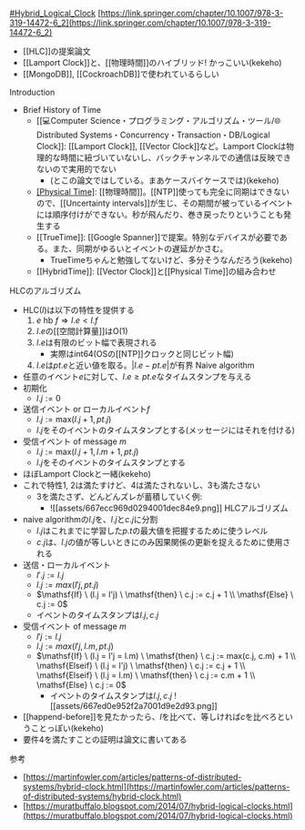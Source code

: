 [#Hybrid_Logical_Clock](Hybrid_Logical_Clock)
[https://link.springer.com/chapter/10.1007/978-3-319-14472-6_2](https://link.springer.com/chapter/10.1007/978-3-319-14472-6_2)

- [[HLC]]の提案論文
- [[Lamport Clock]]と、[[物理時間]]のハイブリッド! かっこいい(kekeho)
- [[MongoDB]], [[CockroachDB]]で使われているらしい

Introduction
- Brief History of Time
	- [[💻️Computer Science・プログラミング・アルゴリズム・ツール/🌐Distributed Systems・Concurrency・Transaction・DB/Logical Clock]]: [[Lamport Clock]], [[Vector Clock]]など。Lamport Clockは物理的な時間に紐づいていないし、バックチャンネルでの通信は反映できないので実用的でない
		- (とこの論文ではしている。まあケースバイケースでは)(kekeho)
	- [[Physical Time]](PT): [[物理時間]]。[[NTP]]使っても完全に同期はできないので、[[Uncertainty intervals]]が生じ、その期間が被っているイベントには順序付けができない。秒が飛んだり、巻き戻ったりということも発生する
	- [[TrueTime]]: [[Google Spanner]]で提案。特別なデバイスが必要である。また、同期がゆるいとイベントの遅延がかさむ。
		- TrueTimeちゃんと勉強してないけど、多分そうなんだろう(kekeho)
	- [[HybridTime]]: [[Vector Clock]]と[[Physical Time]]の組み合わせ

HLCのアルゴリズム
- HLC($l$)は以下の特性を提供する
	1. $e \ \mathsf{hb} \ f \Rightarrow l.e < l.f$
	2. $l.e$の[[空間計算量]]はO(1)
	3. $l.e$は有限のビット幅で表現される
		- 実際はint64(OSの[[NTP]]クロックと同じビット幅)
	4. $l.e$は$pt.e$と近い値を取る。$|l.e - pt.e|$が有界
Naive algorithm
- 任意のイベント$e$に対して、$l.e \ge pt.e$なタイムスタンプを与える
- 初期化
	- $l.j := 0$
- 送信イベント or ローカルイベント$f$
	- $l.j := \mathrm{max}(l.j+1, pt.j)$
	- $l.j$をそのイベントのタイムスタンプとする(メッセージにはそれを付ける)
- 受信イベント of message $m$
	- $l.j := \mathrm{max}(l.j+1, l.m+1, pt.j)$
	- $l.j$をそのイベントのタイムスタンプとする
- ほぼLamport Clockと一緒(kekeho)
- これで特性1, 2は満たすけど、4は満たされないし、3も満たさない
	- 3を満たさず、どんどんズレが蓄積していく例:
		- ![[assets/667ecc969d0294001dec84e9.png]]
HLCアルゴリズム
- naive algorithmの$l.j$を、$l.j$と$c.j$に分割
	- $l.j$はこれまでに学習した$p.t$の最大値を把握するために使うレベル
	- $c.j$は、$l.j$の値が等しいときにのみ因果関係の更新を捉えるために使用される
- 送信・ローカルイベント
	- $l'.j := l.j$
	- $l.j := max(l'j, pt.j)$
	- $\mathsf{If} \ (l.j = l'j) \ \mathsf{then} \ c.j := c.j + 1 \\ \mathsf{Else} \ c.j := 0$
	- イベントのタイムスタンプは$l.j, c.j$
- 受信イベント of message $m$
	- $l'j := l.j$
	- $l.j := max(l'j, l.m, pt.j)$
	- $\mathsf{If} \ (l.j = l'j = l.m) \ \mathsf{then} \ c.j := max(c.j, c.m) + 1 \\ \mathsf{Elseif} \ (l.j = l'j) \ \mathsf{then} \ c.j := c.j + 1 \\ \mathsf{Elseif} \ (l.j = l.m) \ \mathsf{then} \ c.j := c.m + 1 \\ \mathsf{Else} \ c.j := 0$
		- イベントのタイムスタンプは$l.j, c.j$
![[assets/667ed0e952f2a7001d9e2d93.png]]
- [[happend-before]]を見たかったら、$l$を比べて、等しければ$c$を比べろということっぽい(kekeho)
- 要件4を満たすことの証明は論文に書いてある

参考
- [https://martinfowler.com/articles/patterns-of-distributed-systems/hybrid-clock.html](https://martinfowler.com/articles/patterns-of-distributed-systems/hybrid-clock.html)
- [https://muratbuffalo.blogspot.com/2014/07/hybrid-logical-clocks.html](https://muratbuffalo.blogspot.com/2014/07/hybrid-logical-clocks.html)
